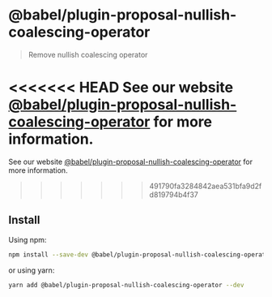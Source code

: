 # @babel/plugin-proposal-nullish-coalescing-operator

> Remove nullish coalescing operator

<<<<<<< HEAD
See our website [@babel/plugin-proposal-nullish-coalescing-operator](https://babeljs.io/docs/en/babel-plugin-proposal-nullish-coalescing-operator) for more information.
=======
See our website [@babel/plugin-proposal-nullish-coalescing-operator](https://babeljs.io/docs/en/next/babel-plugin-proposal-nullish-coalescing-operator.html) for more information.
>>>>>>> 491790fa3284842aea531bfa9d2fd819794b4f37

## Install

Using npm:

```sh
npm install --save-dev @babel/plugin-proposal-nullish-coalescing-operator
```

or using yarn:

```sh
yarn add @babel/plugin-proposal-nullish-coalescing-operator --dev
```
